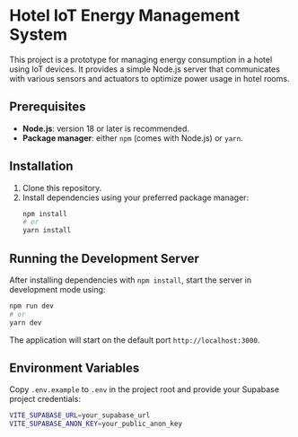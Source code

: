 # Hotel IoT Energy Management System

This project is a prototype for managing energy consumption in a hotel using IoT devices. It provides a simple Node.js server that communicates with various sensors and actuators to optimize power usage in hotel rooms.

## Prerequisites

- **Node.js**: version 18 or later is recommended.
- **Package manager**: either `npm` (comes with Node.js) or `yarn`.

## Installation

1. Clone this repository.
2. Install dependencies using your preferred package manager:
   ```bash
   npm install
   # or
   yarn install
   ```

## Running the Development Server

After installing dependencies with `npm install`, start the server in development mode using:

```bash
npm run dev
# or
yarn dev
```

The application will start on the default port `http://localhost:3000`.

## Environment Variables

Copy `.env.example` to `.env` in the project root and provide your Supabase project credentials:

```bash
VITE_SUPABASE_URL=your_supabase_url
VITE_SUPABASE_ANON_KEY=your_public_anon_key
```



